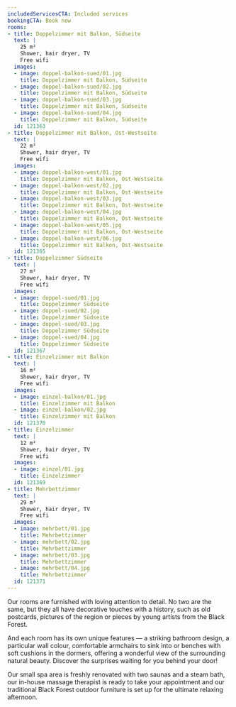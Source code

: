 ```yaml
---
includedServicesCTA: Included services
bookingCTA: Book now
rooms:
- title: Doppelzimmer mit Balkon, Südseite
  text: |
    25 m²  
    Shower, hair dryer, TV  
    Free wifi
  images:
  - image: doppel-balkon-sued/01.jpg
    title: Doppelzimmer mit Balkon, Südseite
  - image: doppel-balkon-sued/02.jpg
    title: Doppelzimmer mit Balkon, Südseite
  - image: doppel-balkon-sued/03.jpg
    title: Doppelzimmer mit Balkon, Südseite
  - image: doppel-balkon-sued/04.jpg
    title: Doppelzimmer mit Balkon, Südseite
  id: 121363
- title: Doppelzimmer mit Balkon, Ost-Westseite
  text: |
    22 m²  
    Shower, hair dryer, TV  
    Free wifi
  images:
  - image: doppel-balkon-west/01.jpg
    title: Doppelzimmer mit Balkon, Ost-Westseite
  - image: doppel-balkon-west/02.jpg
    title: Doppelzimmer mit Balkon, Ost-Westseite
  - image: doppel-balkon-west/03.jpg
    title: Doppelzimmer mit Balkon, Ost-Westseite
  - image: doppel-balkon-west/04.jpg
    title: Doppelzimmer mit Balkon, Ost-Westseite
  - image: doppel-balkon-west/05.jpg
    title: Doppelzimmer mit Balkon, Ost-Westseite
  - image: doppel-balkon-west/06.jpg
    title: Doppelzimmer mit Balkon, Ost-Westseite
  id: 121365
- title: Doppelzimmer Südseite
  text: |
    27 m²  
    Shower, hair dryer, TV  
    Free wifi
  images:
  - image: doppel-sued/01.jpg
    title: Doppelzimmer Südseite
  - image: doppel-sued/02.jpg
    title: Doppelzimmer Südseite
  - image: doppel-sued/03.jpg
    title: Doppelzimmer Südseite
  - image: doppel-sued/04.jpg
    title: Doppelzimmer Südseite
  id: 121367
- title: Einzelzimmer mit Balkon
  text: |
    16 m²  
    Shower, hair dryer, TV  
    Free wifi
  images:
  - image: einzel-balkon/01.jpg
    title: Einzelzimmer mit Balkon
  - image: einzel-balkon/02.jpg
    title: Einzelzimmer mit Balkon
  id: 121370
- title: Einzelzimmer
  text: |
    12 m²  
    Shower, hair dryer, TV  
    Free wifi
  images:
  - image: einzel/01.jpg
    title: Einzelzimmer
  id: 121369
- title: Mehrbettzimmer
  text: |
    29 m²  
    Shower, hair dryer, TV  
    Free wifi
  images:
  - image: mehrbett/01.jpg
    title: Mehrbettzimmer
  - image: mehrbett/02.jpg
    title: Mehrbettzimmer
  - image: mehrbett/03.jpg
    title: Mehrbettzimmer
  - image: mehrbett/04.jpg
    title: Mehrbettzimmer
  id: 121371
---
```


Our rooms are furnished with loving attention to detail. No two are the same, but they all have decorative touches with a history, such as old postcards, pictures of the region or pieces by young artists from the Black Forest.

And each room has its own unique features — a striking bathroom design, a particular wall colour, comfortable armchairs to sink into or benches with soft cushions in the dormers, offering a wonderful view of the surrounding natural beauty. Discover the surprises waiting for you behind your door!

Our small spa area is freshly renovated with two saunas and a steam bath, our in-house massage therapist is ready to take your appointment and our traditional Black Forest outdoor furniture is set up for the ultimate relaxing afternoon.
